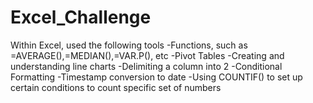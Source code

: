 # Excel_Challenge
Within Excel, used the following tools
-Functions, such as =AVERAGE(),=MEDIAN(),=VAR.P(), etc
-Pivot Tables
-Creating and understanding line charts
-Delimiting a column into 2
-Conditional Formatting
-Timestamp conversion to date
-Using COUNTIF() to set up certain conditions to count specific set of numbers

